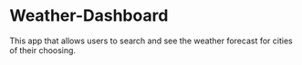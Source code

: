 # Weather-Dashboard
This app that allows users to search and see the weather forecast for cities of their choosing.
